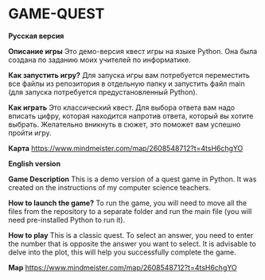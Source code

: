 # GAME-QUEST
**Русская версия**

**Описание игры**
Это демо-версия квест игры на языке Python. Она была создана по заданию моих учителей по информатике.

**Как запустить игру?**
Для запуска игры вам потребуется переместить все файлы из репозитория в отдельную папку и запустить файл main (для запуска потребуется предустановленный Python).

**Как играть**
Это классический квест. Для выбора ответа вам надо вписать цифру, которая находится напротив ответа, который вы хотите выбрать.
Желательно вникнуть в сюжет, это поможет вам успешно пройти игру.

**Карта**
https://www.mindmeister.com/map/2608548712?t=4tsH6chgYO

**English version**

**Game Description**
This is a demo version of a quest game in Python. It was created on the instructions of my computer science teachers.

**How to launch the game?**
To run the game, you will need to move all the files from the repository to a separate folder and run the main file (you will need pre-installed Python to run it).

**How to play**
This is a classic quest. To select an answer, you need to enter the number that is opposite the answer you want to select.
It is advisable to delve into the plot, this will help you successfully complete the game.

**Map**
https://www.mindmeister.com/map/2608548712?t=4tsH6chgYO
